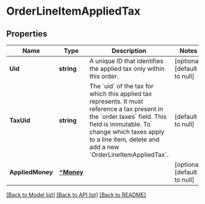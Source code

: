 # OrderLineItemAppliedTax

## Properties
Name | Type | Description | Notes
------------ | ------------- | ------------- | -------------
**Uid** | **string** | A unique ID that identifies the applied tax only within this order. | [optional] [default to null]
**TaxUid** | **string** | The &#x60;uid&#x60; of the tax for which this applied tax represents. It must reference a tax present in the &#x60;order.taxes&#x60; field.  This field is immutable. To change which taxes apply to a line item, delete and add a new &#x60;OrderLineItemAppliedTax&#x60;. | [default to null]
**AppliedMoney** | [***Money**](Money.md) |  | [optional] [default to null]

[[Back to Model list]](../README.md#documentation-for-models) [[Back to API list]](../README.md#documentation-for-api-endpoints) [[Back to README]](../README.md)

